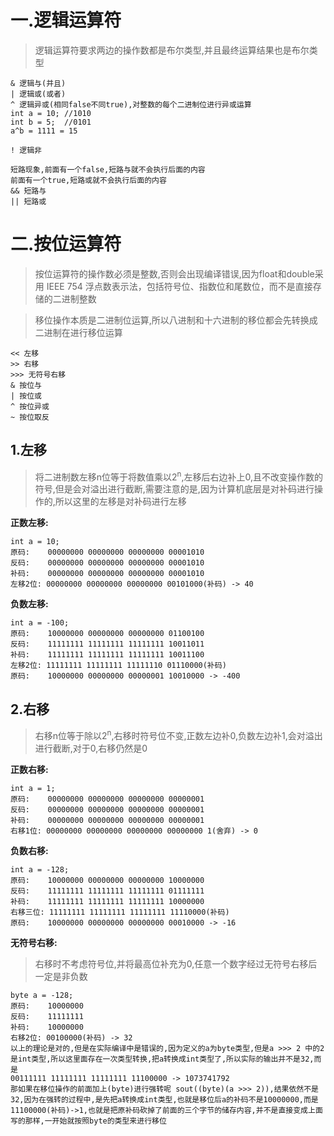 # 一.逻辑运算符

>逻辑运算符要求两边的操作数都是布尔类型,并且最终运算结果也是布尔类型

```
& 逻辑与(并且)
| 逻辑或(或者)
^ 逻辑异或(相同false不同true),对整数的每个二进制位进行异或运算
int a = 10; //1010
int b = 5;  //0101
a^b = 1111 = 15

! 逻辑非

短路现象,前面有一个false,短路与就不会执行后面的内容
前面有一个true,短路或就不会执行后面的内容
&& 短路与
|| 短路或
```

# 二.按位运算符

>按位运算符的操作数必须是整数,否则会出现编译错误,因为float和double采用 IEEE 754 浮点数表示法，包括符号位、指数位和尾数位，而不是直接存储的二进制整数

>移位操作本质是二进制位运算,所以八进制和十六进制的移位都会先转换成二进制在进行移位运算

```
<< 左移
>> 右移
>>> 无符号右移
& 按位与
| 按位或
^ 按位异或
~ 按位取反
```

## 1.左移

>将二进制数左移n位等于将数值乘以2<sup>n</sup>,左移后右边补上0,且不改变操作数的符号,但是会对溢出进行截断,需要注意的是,因为计算机底层是对补码进行操作的,所以这里的左移是对补码进行左移

**正数左移:**  

```
int a = 10;
原码:    00000000 00000000 00000000 00001010
反码:    00000000 00000000 00000000 00001010
补码:    00000000 00000000 00000000 00001010
左移2位: 00000000 00000000 00000000 00101000(补码) -> 40
```

**负数左移:**

```
int a = -100;
原码:    10000000 00000000 00000000 01100100
反码:    11111111 11111111 11111111 10011011
补码:    11111111 11111111 11111111 10011100
左移2位: 11111111 11111111 11111110 01110000(补码)
原码:    10000000 00000000 00000001 10010000 -> -400
```

## 2.右移

>右移n位等于除以2<sup>n</sup>,右移时符号位不变,正数左边补0,负数左边补1,会对溢出进行截断,对于0,右移仍然是0

**正数右移:**

```
int a = 1;
原码:    00000000 00000000 00000000 00000001
反码:    00000000 00000000 00000000 00000001
补码:    00000000 00000000 00000000 00000001
右移1位: 00000000 00000000 00000000 00000000 1(舍弃) -> 0
```

**负数右移:**

```
int a = -128;
原码:    10000000 00000000 00000000 10000000
反码:    11111111 11111111 11111111 01111111
补码:    11111111 11111111 11111111 10000000
右移三位: 11111111 11111111 11111111 11110000(补码)
原码:    10000000 00000000 00000000 00010000 -> -16
```

**无符号右移:**

>右移时不考虑符号位,并将最高位补充为0,任意一个数字经过无符号右移后一定是非负数

```
byte a = -128;
原码:    10000000
反码:    11111111
补码:    10000000
右移2位: 00100000(补码) -> 32
以上的理论是对的,但是在实际编译中是错误的,因为定义的a为byte类型,但是a >>> 2 中的2是int类型,所以这里面存在一次类型转换,把a转换成int类型了,所以实际的输出并不是32,而是
00111111 11111111 11111111 11100000 -> 1073741792
那如果在移位操作的前面加上(byte)进行强转呢 sout((byte)(a >>> 2)),结果依然不是32,因为在强转的过程中,是先把a转换成int类型,也就是移位后a的补码不是10000000,而是11100000(补码)->1,也就是把原补码砍掉了前面的三个字节的储存内容,并不是直接变成上面写的那样,一开始就按照byte的类型来进行移位
```















